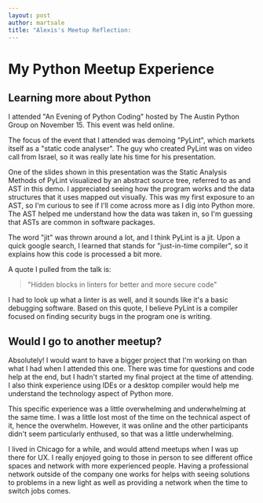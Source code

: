 ```yaml
---
layout: post
author: martsale
title: "Alexis's Meetup Reflection:
---
```


# My Python Meetup Experience

## Learning more about Python

I attended "An Evening of Python Coding" hosted by The Austin Python Group on November 15. This event was held online.

The focus of the event that I attended was demoing "PyLint", which markets itself as a "static code analyser". The guy who created PyLint was on video call from Israel, so it was really late his time for his presentation.

One of the slides shown in this presentation was the Static Analysis Methods of PyLint visualized by an abstract source tree, referred to as and AST in this demo. I appreciated seeing how the program works and the data structures that it uses mapped out visually. This was my first exposure to an AST, so I'm curious to see if I'll come across more as I dig into Python more. The AST helped me understand how the data was taken in, so I'm guessing that ASTs are common in software packages. 

The word "jit" was thrown around a lot, and I think PyLint is a jit. Upon a quick google search, I learned that stands for "just-in-time compiler", so it explains how this code is processed a bit more. 

A quote I pulled from the talk is:
>"Hidden blocks in linters for better and more secure code"
>
I had to look up what a linter is as well, and it sounds like it's a basic debugging software. Based on this quote, I believe PyLint is a compiler focused on finding security bugs in the program one is writing.

## Would I go to another meetup?

Absolutely! I would want to have a bigger project that I'm working on than what I had when I attended this one. There was time for questions and code help at the end, but I hadn't started my final project at the time of attending. I also think experience using IDEs or a desktop compiler would help me understand the technology aspect of Python more.

This specific experience was a little overwhelming and underwhelming at the same time. I was a little lost most of the time on the technical aspect of it, hence the overwhelm. However, it was online and the other participants didn't seem particularly enthused, so that was a little underwhelming.

I lived in Chicago for a while, and would attend meetups when I was up there for UX. I really enjoyed going to those in person to see different office spaces and network with more experienced people. Having a professional network outside of the company one works for helps with seeing solutions to problems in a new light as well as providing a network when the time to switch jobs comes. 
